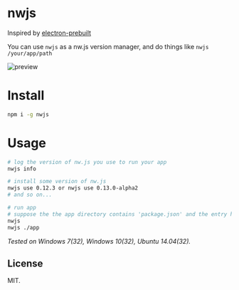 # nwjs

Inspired by [electron-prebuilt](https://github.com/mafintosh/electron-prebuilt)

You can use `nwjs` as a nw.js version manager, and do things like `nwjs /your/app/path`

![preview](http://ww4.sinaimg.cn/large/a15b4afegw1eun3wckiwwg20v70i4x5c.gif)

# Install

```bash
npm i -g nwjs
```

# Usage

```bash
# log the version of nw.js you use to run your app
nwjs info

# install some version of nw.js
nwjs use 0.12.3 or nwjs use 0.13.0-alpha2
# and so on...

# run app
# suppose the the app directory contains 'package.json' and the entry html file
nwjs
nwjs ./app
```

_Tested on Windows 7(32), Windows 10(32), Ubuntu 14.04(32)._

## License

MIT.
